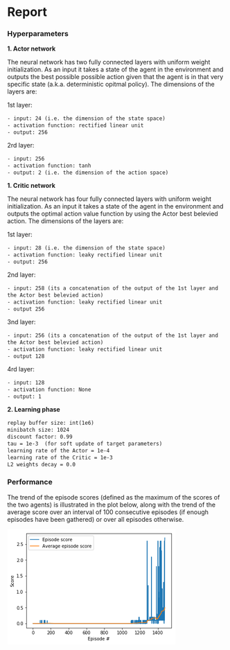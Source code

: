 # Report


### Hyperparameters

**1. Actor network**

The neural network has two fully connected layers with uniform weight initialization. As an input it takes a state of the agent in the environment and outputs the best possible possible action given that the agent is in that very specific state (a.k.a. deterministic opitmal policy). The dimensions of the layers are:

  1st layer:
  
    - input: 24 (i.e. the dimension of the state space) 
    - activation function: rectified linear unit
    - output: 256
  
  2rd layer: 
  
    - input: 256
    - activation function: tanh
    - output: 2 (i.e. the dimension of the action space) 
    
**1. Critic network**

The neural network has four fully connected layers with uniform weight initialization. As an input it takes a state of the agent in the environment and outputs the optimal action value function by using the Actor best belevied action. The dimensions of the layers are:

  1st layer:
  
    - input: 28 (i.e. the dimension of the state space) 
    - activation function: leaky rectified linear unit
    - output: 256
  
  2nd layer:
  
    - input: 258 (its a concatenation of the output of the 1st layer and the Actor best belevied action) 
    - activation function: leaky rectified linear unit
    - output 256
   
  3nd layer:
  
    - input: 256 (its a concatenation of the output of the 1st layer and the Actor best belevied action) 
    - activation function: leaky rectified linear unit
    - output 128
  
  4rd layer: 
  
    - input: 128
    - activation function: None
    - output: 1 

**2. Learning phase** 

    replay buffer size: int(1e6) 
    minibatch size: 1024     
    discount factor: 0.99      
    tau = 1e-3  (for soft update of target parameters)
    learning rate of the Actor = 1e-4
    learning rate of the Critic = 1e-3
    L2 weights decay = 0.0

### Performance

The trend of the episode scores (defined as the maximum of the scores of the two agents) is illustrated in the plot below, along with the trend of the average score over an interval of 100 consecutive episodes (if enough episodes have been gathered) or over all episodes otherwise.

![alt text](images/avg_scores.png)
